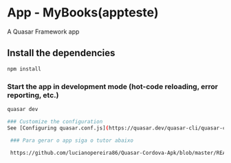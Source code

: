 # App - MyBooks(appteste)

A Quasar Framework app

## Install the dependencies
```bash
npm install
```

### Start the app in development mode (hot-code reloading, error reporting, etc.)
```bash
quasar dev

### Customize the configuration
See [Configuring quasar.conf.js](https://quasar.dev/quasar-cli/quasar-conf-js).

 ### Para gerar o app siga o tutor abaixo
 
 https://github.com/lucianopereira86/Quasar-Cordova-Apk/blob/master/README.md
